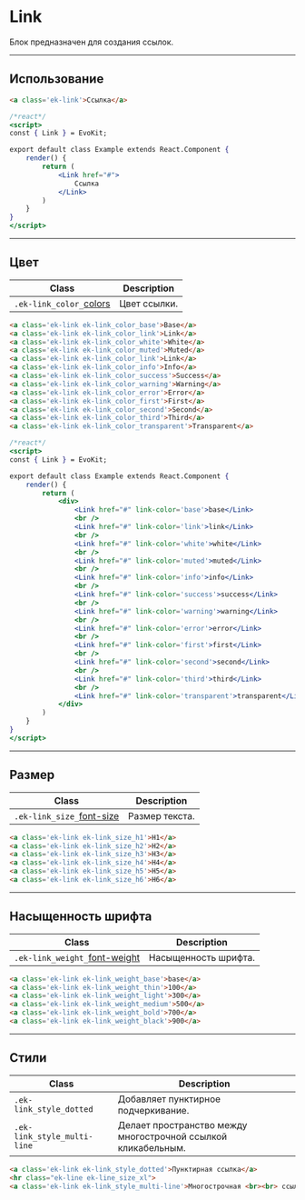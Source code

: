 [colors]: base/colors.md
[text]: base/text.md

# Link

Блок предназначен для создания ссылок.

---

## Использование

``` html
<a class='ek-link'>Cсылка</a>
```

```jsx
/*react*/
<script>
const { Link } = EvoKit;

export default class Example extends React.Component {
    render() {
        return (
            <Link href="#">
                Ссылка
            </Link>
        )
    }
}
</script>
```

---

## Цвет

|         Class         |         Description         |
|-----------------------|-----------------------------|
|  `.ek-link_color_`[colors]  | Цвет ссылки.  |

``` html
<a class='ek-link ek-link_color_base'>Base</a>
<a class='ek-link ek-link_color_link'>Link</a>
<a class='ek-link ek-link_color_white'>White</a>
<a class='ek-link ek-link_color_muted'>Muted</a>
<a class='ek-link ek-link_color_link'>Link</a>
<a class='ek-link ek-link_color_info'>Info</a>
<a class='ek-link ek-link_color_success'>Success</a>
<a class='ek-link ek-link_color_warning'>Warning</a>
<a class='ek-link ek-link_color_error'>Error</a>
<a class='ek-link ek-link_color_first'>First</a>
<a class='ek-link ek-link_color_second'>Second</a>
<a class='ek-link ek-link_color_third'>Third</a>
<a class='ek-link ek-link_color_transparent'>Transparent</a>
```

```jsx
/*react*/
<script>
const { Link } = EvoKit;

export default class Example extends React.Component {
    render() {
        return (
            <div>
                <Link href="#" link-color='base'>base</Link>
                <br />
                <Link href="#" link-color='link'>link</Link>
                <br />
                <Link href="#" link-color='white'>white</Link>
                <br />
                <Link href="#" link-color='muted'>muted</Link>
                <br />
                <Link href="#" link-color='info'>info</Link>
                <br />
                <Link href="#" link-color='success'>success</Link>
                <br />
                <Link href="#" link-color='warning'>warning</Link>
                <br />
                <Link href="#" link-color='error'>error</Link>
                <br />
                <Link href="#" link-color='first'>first</Link>
                <br />
                <Link href="#" link-color='second'>second</Link>
                <br />
                <Link href="#" link-color='third'>third</Link>
                <br />
                <Link href="#" link-color='transparent'>transparent</Link>
            </div>
        )
    }
}
</script>
```

---

## Размер

|         Class         |         Description         |
|-----------------------|-----------------------------|
|  `.ek-link_size_`[font-size][text]  | Размер текста.  |

``` html
<a class='ek-link ek-link_size_h1'>H1</a>
<a class='ek-link ek-link_size_h2'>H2</a>
<a class='ek-link ek-link_size_h3'>H3</a>
<a class='ek-link ek-link_size_h4'>H4</a>
<a class='ek-link ek-link_size_h5'>H5</a>
<a class='ek-link ek-link_size_h6'>H6</a>
```

---

## Насыщенность шрифта

|        Class       |    Description   |
|--------------------|------------------|
|  `.ek-link_weight_`[font-weight][text]  | Насыщенность шрифта.  |


``` html
<a class='ek-link ek-link_weight_base'>base</a>
<a class='ek-link ek-link_weight_thin'>100</a>
<a class='ek-link ek-link_weight_light'>300</a>
<a class='ek-link ek-link_weight_medium'>500</a>
<a class='ek-link ek-link_weight_bold'>700</a>
<a class='ek-link ek-link_weight_black'>900</a>
```

---

## Стили

|          Class          |             Description             |
|-------------------------|-------------------------------------|
| `.ek-link_style_dotted` | Добавляет пунктирное подчеркивание. |
| `.ek-link_style_multi-line` | Делает пространство между многострочной ссылкой кликабельным. |

``` html
<a class='ek-link ek-link_style_dotted'>Пунктирная ссылка</a>
<hr class="ek-line ek-line_size_xl">
<a class='ek-link ek-link_style_multi-line'>Многострочная <br><br> ссылка</a>
```
